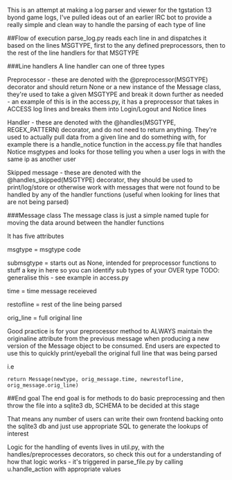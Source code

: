 This is an attempt at making a log parser and viewer for the tgstation 13 byond game logs, I've pulled ideas out of an earlier IRC bot to provide a really simple and clean way to handle the parsing of each type of line

##Flow of execution
parse_log.py reads each line in and dispatches it based on the lines MSGTYPE, first to the any defined preprocessors, then to the rest of the line handlers for that MSGTYPE

###Line handlers
A line handler can one of three types

Preprocessor - these are denoted with the @preprocessor(MSGTYPE) decorator and should return None or a new instance of the Message class, they're used to take a given MSGTYPE and break it down further as needed - an example of this is in the access.py, it has a preprocessor that takes in ACCESS log lines and breaks them into Login/Logout and Notice lines

Handler - these are denoted with the @handles(MSGTYPE, REGEX_PATTERN) decorator, and do not need to return anything. They're used to actually pull data from a given line and do something with, for example there is a handle_notice function in the access.py file that handles Notice msgtypes and looks for those telling you when a user logs in with the same ip as another user

Skipped message - these are denoted with the @handles_skipped(MSGTYPE) decorator, they should be used to print/log/store or otherwise work with messages that were not found to be handled by any of the handler functions (useful when looking for lines that are not being parsed)

###Message class
The message class is just a simple named tuple for moving the data around between the handler functions

It has five attributes

msgtype = msgtype code

submsgtype = starts out as None, intended for preprocessor functions to stuff a key in here so you can identify sub types of your OVER type TODO: generalise this - see example in access.py

time = time message receieved

restofline = rest of the line being parsed

orig_line = full original line

Good practice is for your preprocessor method to ALWAYS maintain the originaline attribute from the previous message when producing a new version of the Message object to be consumed. End users are expected to use this to quickly print/eyeball the original full line that was being parsed

i.e

    return Message(newtype, orig_message.time, newrestofline, orig_message.orig_line)


##End goal
The end goal is for methods to do basic preprocessing and then throw the file into a sqlite3 db, SCHEMA to be decided at this stage

That means any number of users can write their own frontend backing onto the sqlite3 db and just use appropriate SQL to generate the lookups of interest

Logic for the handling of events lives in util.py, with the handles/preprocesses decorators, so check this out for a understanding of how that logic works - it's triggered in parse_file.py by calling u.handle_action with appropriate values
